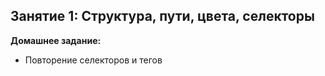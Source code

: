 
## Занятие 1: Структура, пути, цвета, селекторы

**Домашнее задание:**
- Повторение селекторов и тегов
